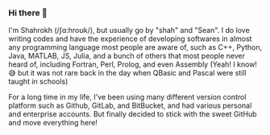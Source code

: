 ### Hi there 👋

I'm Shahrokh (/ʃɑ:hroʊk/), but usually go by "shah" and "Sean".
I do love writing codes and have the experience of developing softwares in almost any programming language most people are aware of, such as C++, Python, Java, MATLAB, JS, Julia, and a bunch of others that most people never heard of, including Fortran, Perl, Prolog, and even Assembly (Yeah! I know!😅 but it was not rare back in the day when QBasic and Pascal were still taught in schools)

For a long time in my life, I've been using many different version control platform such as Github, GitLab, and BitBucket, and had various personal and enterprise accounts. But finally decided to stick with the sweet GitHub and move everything here!

<!--
**shahrokhx/shahrokhx** is a ✨ _special_ ✨ repository because its `README.md` (this file) appears on your GitHub profile.

Here are some ideas to get you started:

- 🔭 I’m currently working on ...
- 🌱 I’m currently learning ...
- 👯 I’m looking to collaborate on ...
- 🤔 I’m looking for help with ...
- 💬 Ask me about ...
- 📫 How to reach me: ...
- 😄 Pronouns: ...
- ⚡ Fun fact: ...
-->
